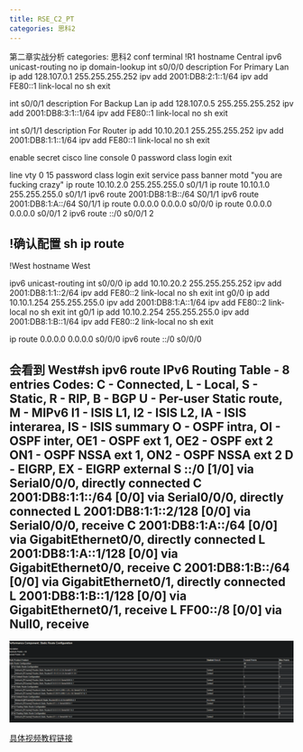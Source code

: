 ```yaml
---
title: RSE_C2_PT 
categories: 思科2
---
```

第二章实战分析
categories: 思科2
conf terminal
!R1
hostname Central
ipv6 unicast-routing 
no ip domain-lookup 
int s0/0/0
description For Primary Lan
ip add 128.107.0.1 255.255.255.252
ipv add 2001:DB8:2:1::1/64
ipv add FE80::1 link-local
no sh
exit

int s0/0/1
description For Backup Lan
ip add 128.107.0.5 255.255.255.252
ipv add 2001:DB8:3:1::1/64
ipv add FE80::1 link-local
no sh
exit

int s0/1/1
description For Router
ip add 10.10.20.1 255.255.255.252
ipv add 2001:DB8:1:1::1/64
ipv add FE80::1 link-local
no sh
exit


enable secret cisco
line console 0
password class
login
exit

line vty 0 15
password class
login
exit
service pass
banner motd "you are fucking crazy"
ip route 10.10.2.0 255.255.255.0 s0/1/1
ip route 10.10.1.0 255.255.255.0 s0/1/1
ipv6 route 2001:DB8:1:B::/64 S0/1/1
ipv6 route 2001:DB8:1:A::/64 S0/1/1
ip route 0.0.0.0 0.0.0.0 s0/0/0
ip route 0.0.0.0 0.0.0.0 s0/0/1 2
ipv6 route ::/0 s0/0/1 2

!确认配置
sh ip route
------------------------------------------------------------
!West
hostname West


ipv6 unicast-routing
int s0/0/0
ip add 10.10.20.2 255.255.255.252
ipv add 2001:DB8:1:1::2/64
ipv add FE80::2 link-local
no sh
exit
int g0/0
ip add 10.10.1.254 255.255.255.0
ipv add 2001:DB8:1:A::1/64
ipv add FE80::2 link-local
no sh
exit
int g0/1
ip add 10.10.2.254 255.255.255.0
ipv add 2001:DB8:1:B::1/64
ipv add FE80::2 link-local
no sh
exit

ip route 0.0.0.0 0.0.0.0 s0/0/0
ipv6 route ::/0 s0/0/0

会看到
West#sh ipv6 route 
IPv6 Routing Table - 8 entries
Codes: C - Connected, L - Local, S - Static, R - RIP, B - BGP
       U - Per-user Static route, M - MIPv6
       I1 - ISIS L1, I2 - ISIS L2, IA - ISIS interarea, IS - ISIS summary
       O - OSPF intra, OI - OSPF inter, OE1 - OSPF ext 1, OE2 - OSPF ext 2
       ON1 - OSPF NSSA ext 1, ON2 - OSPF NSSA ext 2
       D - EIGRP, EX - EIGRP external
S   ::/0 [1/0]
     via Serial0/0/0, directly connected
C   2001:DB8:1:1::/64 [0/0]
     via Serial0/0/0, directly connected
L   2001:DB8:1:1::2/128 [0/0]
     via Serial0/0/0, receive
C   2001:DB8:1:A::/64 [0/0]
     via GigabitEthernet0/0, directly connected
L   2001:DB8:1:A::1/128 [0/0]
     via GigabitEthernet0/0, receive
C   2001:DB8:1:B::/64 [0/0]
     via GigabitEthernet0/1, directly connected
L   2001:DB8:1:B::1/128 [0/0]
     via GigabitEthernet0/1, receive
L   FF00::/8 [0/0]
     via Null0, receive
-------------------------------------------------------------------

![1574498707719](RSE_C2_PT%20-%20%E5%89%AF%E6%9C%AC/1574498707719.png)



[具体视频教程链接](https://www.youtube.com/watch?v=fmvC_LPpJTA)

